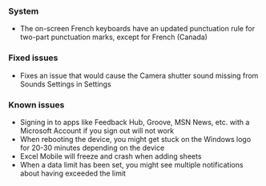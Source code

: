 ### System
- The on-screen French keyboards have an updated punctuation rule for two-part punctuation marks, except for French (Canada)

### Fixed issues
- Fixes an issue that would cause the Camera shutter sound missing from Sounds Settings in Settings

### Known issues
- Signing in to apps like Feedback Hub, Groove, MSN News, etc. with a Microsoft Account if you sign out will not work
- When rebooting the device, you might get stuck on the Windows logo for 20-30 minutes depending on the device
- Excel Mobile will freeze and crash when adding sheets
- When a data limit has been set, you might see multiple notifications about having exceeded the limit
